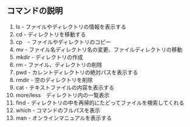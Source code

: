 ## コマンドの説明

1. ls - ファイルやディレクトリの情報を表示する
1. cd - ディレクトリを移動する
1. cp　- ファイルやディレクトリのコピー
1. mv - ファイル名ディレクトリ名の変更、ファイルディレクトリの移動
1. mkdir - ディレクトリの作成
1. rm - ファイル、ディレクトリの削除
1. pwd - カレントディレクトリの絶対パスを表示する
1. rmdir - 空のディレクトリを削除
1. cat - テキストファイルの内容を表示する
1. more/less　ディレクトリ内の一覧表示
1. find - ディレクトリの中を再帰的にたどってファイルを検索してくれる
1. which - コマンドのフルパスを表示
1. man - オンラインマニュアルを表示する
